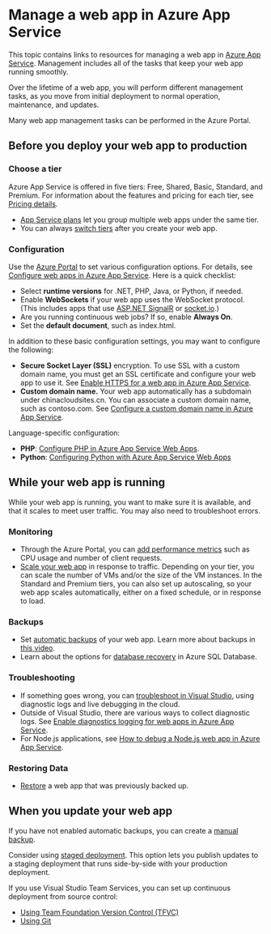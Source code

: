 <properties 
	pageTitle="Manage a web app in Azure App Service" 
	description="Links to resources for managing a web app in Azure App Service." 
	services="app-service\web" 
	documentationCenter="" 
	authors="erikre" 
	manager="wpickett" 
	editor=""/>

<tags 
	ms.service="app-service-web" 
	ms.workload="web" 
	ms.tgt_pltfrm="na" 
	ms.devlang="na" 
	ms.topic="article" 
	ms.date="08/24/2016" 
	wacn.date="" 
	ms.author="rachelap"/>

# Manage a web app in Azure App Service

This topic contains links to resources for managing a web app in [Azure App Service](/documentation/articles/app-service-changes-existing-services/). Management includes all of the tasks that keep your web app running smoothly. 

Over the lifetime of a web app, you will perform different management tasks, as you move from initial deployment to normal operation, maintenance, and updates.

Many web app management tasks can be performed in the Azure Portal.

## Before you deploy your web app to production

### Choose a tier

Azure App Service is offered in five tiers: Free, Shared, Basic, Standard, and Premium. For information about the features and pricing for each tier, see [Pricing details](/pricing/details/app-service/). 

- [App Service plans](/documentation/articles/azure-web-sites-web-hosting-plans-in-depth-overview/) let you group multiple web apps under the same tier.
- You can always [switch tiers](/documentation/articles/web-sites-scale/) after you create your web app.

### Configuration

Use the [Azure Portal](https://portal.azure.cn/) to set various configuration options. For details, see [Configure web apps in Azure App Service](/documentation/articles/web-sites-configure/). Here is a quick checklist:

- Select **runtime versions** for .NET, PHP, Java, or Python, if needed.
- Enable **WebSockets** if your web app uses the WebSocket protocol. (This includes apps that use [ASP.NET SignalR](http://www.asp.net/signalr) or [socket.io](/documentation/articles/web-sites-nodejs-chat-app-socketio/).)
- Are you running continuous web jobs? If so, enable **Always On**.
- Set the **default document**, such as index.html.

In addition to these basic configuration settings, you may want to configure the following:

- **Secure Socket Layer (SSL)** encryption. To use SSL with a custom domain name, you must get an SSL certificate and configure your web app to use it. See [Enable HTTPS for a web app in Azure App Service](/documentation/articles/web-sites-configure-ssl-certificate/).
- **Custom domain name.** Your web app automatically has a subdomain under chinacloudsites.cn. You can associate a custom domain name, such as contoso.com. See [Configure a custom domain name in Azure App Service](/documentation/articles/web-sites-custom-domain-name/).

Language-specific configuration:

- **PHP**: [Configure PHP in Azure App Service Web Apps](/documentation/articles/web-sites-php-configure/).
- **Python**: [Configuring Python with Azure App Service Web Apps](/documentation/articles/web-sites-python-configure/)


## While your web app is running

While your web app is running, you want to make sure it is available, and that it scales to meet user traffic. You may also need to troubleshoot errors.

### Monitoring

- Through the Azure Portal, you can [add performance metrics](/documentation/articles/web-sites-monitor/) such as CPU usage and number of client requests.
- [Scale your web app](/documentation/articles/web-sites-scale/) in response to traffic. Depending on your tier, you can scale the number of VMs and/or the size of the VM instances. In the Standard and Premium tiers, you can also set up autoscaling, so your web app scales automatically, either on a fixed schedule, or in response to load.  
 
### Backups

- Set [automatic backups](/documentation/articles/web-sites-backup/) of your web app. Learn more about backups in [this video](https://azure.microsoft.com/documentation/videos/azure-websites-automatic-and-easy-backup/).
- Learn about the options for [database recovery](/documentation/articles/sql-database-business-continuity/) in Azure SQL Database.

### Troubleshooting

- If something goes wrong, you can [troubleshoot in Visual Studio](/documentation/articles/web-sites-dotnet-troubleshoot-visual-studio/#remotedebug), using diagnostic logs and live debugging in the cloud. 
- Outside of Visual Studio, there are various ways to collect diagnostic logs. See [Enable diagnostics logging for web apps in Azure App Service](/documentation/articles/web-sites-enable-diagnostic-log/).
- For Node.js applications, see [How to debug a Node.js web app in Azure App Service](/documentation/articles/web-sites-nodejs-debug/).

### Restoring Data

- [Restore](/documentation/articles/web-sites-restore/) a web app that was previously backed up.


## When you update your web app

If you have not enabled automatic backups, you can create a [manual backup](/documentation/articles/web-sites-backup/).

Consider using [staged deployment](/documentation/articles/web-sites-staged-publishing/). This option lets you publish updates to a staging deployment that runs side-by-side with your production deployment. 

If you use Visual Studio Team Services, you can set up continuous deployment from source control:

- [Using Team Foundation Version Control (TFVC)](/documentation/articles/cloud-services-continuous-delivery-use-vso/) 
- [Using Git](/documentation/articles/cloud-services-continuous-delivery-use-vso-git/)
 
<!-- Anchors. -->

[Before you deploy your site to production]: #before-you-deploy-your-site-to-production
[While your website is running]: #while-your-website-is-running
[When you update your website]: #when-you-update-your-website

  
